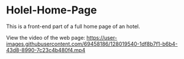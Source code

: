 # Holel-Home-Page
This is a front-end part of a full home page of an hotel. 

View the video of the web page: 
https://user-images.githubusercontent.com/69458186/128019540-1df8b7f1-b6b4-43d8-8990-7c23c4b480f4.mp4


